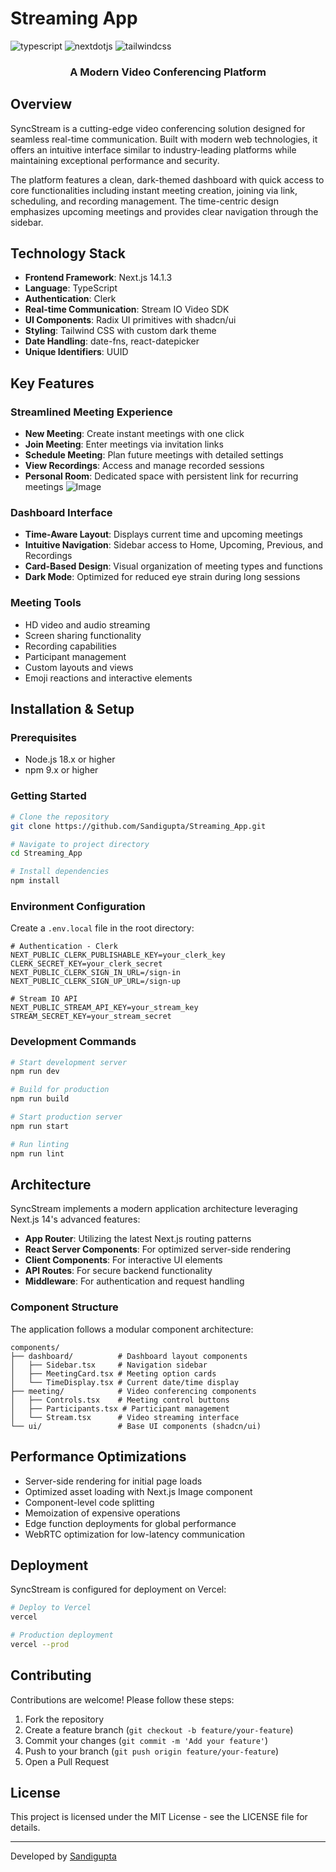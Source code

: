 # Streaming App

<div>
  <img src="https://img.shields.io/badge/-TypeScript-black?style=for-the-badge&logoColor=white&logo=typescript&color=3178C6" alt="typescript" />
  <img src="https://img.shields.io/badge/-Next_JS-black?style=for-the-badge&logoColor=white&logo=nextdotjs&color=000000" alt="nextdotjs" />
  <img src="https://img.shields.io/badge/-Tailwind_CSS-black?style=for-the-badge&logoColor=white&logo=tailwindcss&color=06B6D4" alt="tailwindcss" />
</div>

<h3 align="center">A Modern Video Conferencing Platform</h3>

## Overview

SyncStream is a cutting-edge video conferencing solution designed for seamless real-time communication. Built with modern web technologies, it offers an intuitive interface similar to industry-leading platforms while maintaining exceptional performance and security.

The platform features a clean, dark-themed dashboard with quick access to core functionalities including instant meeting creation, joining via link, scheduling, and recording management. The time-centric design emphasizes upcoming meetings and provides clear navigation through the sidebar.

## Technology Stack

- **Frontend Framework**: Next.js 14.1.3
- **Language**: TypeScript
- **Authentication**: Clerk
- **Real-time Communication**: Stream IO Video SDK
- **UI Components**: Radix UI primitives with shadcn/ui
- **Styling**: Tailwind CSS with custom dark theme
- **Date Handling**: date-fns, react-datepicker
- **Unique Identifiers**: UUID

## Key Features

### Streamlined Meeting Experience
- **New Meeting**: Create instant meetings with one click
- **Join Meeting**: Enter meetings via invitation links
- **Schedule Meeting**: Plan future meetings with detailed settings
- **View Recordings**: Access and manage recorded sessions
- **Personal Room**: Dedicated space with persistent link for recurring meetings
![Image](https://github.com/user-attachments/assets/c21149ca-fc4b-435c-8ea8-fa704060ccca)

### Dashboard Interface
- **Time-Aware Layout**: Displays current time and upcoming meetings
- **Intuitive Navigation**: Sidebar access to Home, Upcoming, Previous, and Recordings
- **Card-Based Design**: Visual organization of meeting types and functions
- **Dark Mode**: Optimized for reduced eye strain during long sessions

### Meeting Tools
- HD video and audio streaming
- Screen sharing functionality
- Recording capabilities
- Participant management
- Custom layouts and views
- Emoji reactions and interactive elements

## Installation & Setup

### Prerequisites
- Node.js 18.x or higher
- npm 9.x or higher

### Getting Started

```bash
# Clone the repository
git clone https://github.com/Sandigupta/Streaming_App.git

# Navigate to project directory
cd Streaming_App

# Install dependencies
npm install
```

### Environment Configuration

Create a `.env.local` file in the root directory:

```
# Authentication - Clerk
NEXT_PUBLIC_CLERK_PUBLISHABLE_KEY=your_clerk_key
CLERK_SECRET_KEY=your_clerk_secret
NEXT_PUBLIC_CLERK_SIGN_IN_URL=/sign-in
NEXT_PUBLIC_CLERK_SIGN_UP_URL=/sign-up

# Stream IO API
NEXT_PUBLIC_STREAM_API_KEY=your_stream_key
STREAM_SECRET_KEY=your_stream_secret
```

### Development Commands

```bash
# Start development server
npm run dev

# Build for production
npm run build

# Start production server
npm run start

# Run linting
npm run lint
```

## Architecture

SyncStream implements a modern application architecture leveraging Next.js 14's advanced features:

- **App Router**: Utilizing the latest Next.js routing patterns
- **React Server Components**: For optimized server-side rendering
- **Client Components**: For interactive UI elements
- **API Routes**: For secure backend functionality
- **Middleware**: For authentication and request handling

### Component Structure

The application follows a modular component architecture:

```
components/
├── dashboard/          # Dashboard layout components
│   ├── Sidebar.tsx     # Navigation sidebar
│   ├── MeetingCard.tsx # Meeting option cards
│   └── TimeDisplay.tsx # Current date/time display
├── meeting/            # Video conferencing components
│   ├── Controls.tsx    # Meeting control buttons
│   ├── Participants.tsx # Participant management
│   └── Stream.tsx      # Video streaming interface
└── ui/                 # Base UI components (shadcn/ui)
```

## Performance Optimizations

- Server-side rendering for initial page loads
- Optimized asset loading with Next.js Image component
- Component-level code splitting
- Memoization of expensive operations
- Edge function deployments for global performance
- WebRTC optimization for low-latency communication

## Deployment

SyncStream is configured for deployment on Vercel:

```bash
# Deploy to Vercel
vercel

# Production deployment
vercel --prod
```

## Contributing

Contributions are welcome! Please follow these steps:

1. Fork the repository
2. Create a feature branch (`git checkout -b feature/your-feature`)
3. Commit your changes (`git commit -m 'Add your feature'`)
4. Push to your branch (`git push origin feature/your-feature`)
5. Open a Pull Request

## License

This project is licensed under the MIT License - see the LICENSE file for details.

---

Developed by [Sandigupta](https://github.com/Sandigupta)
